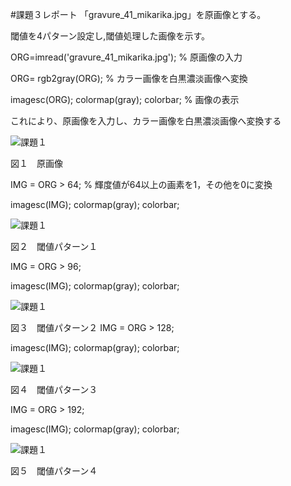 #課題３レポート
「gravure_41_mikarika.jpg」を原画像とする。

閾値を4パターン設定し,閾値処理した画像を示す。


ORG=imread('gravure_41_mikarika.jpg'); % 原画像の入力

ORG= rgb2gray(ORG); % カラー画像を白黒濃淡画像へ変換

imagesc(ORG); colormap(gray); colorbar; % 画像の表示

これにより、原画像を入力し、カラー画像を白黒濃淡画像へ変換する

![課題１](https://github.com/NishiharaYuuki/Matlab/blob/master/image/kadai3-1.png)

図１　原画像

IMG = ORG > 64; % 輝度値が64以上の画素を1，その他を0に変換

imagesc(IMG); colormap(gray); colorbar;

![課題１](https://github.com/NishiharaYuuki/Matlab/blob/master/image/kadai3-2.png)

図２　閾値パターン１

IMG = ORG > 96;

imagesc(IMG); colormap(gray); colorbar;

![課題１](https://github.com/NishiharaYuuki/Matlab/blob/master/image/kadai3-3.png)

図３　閾値パターン２
IMG = ORG > 128;

imagesc(IMG); colormap(gray); colorbar;

![課題１](https://github.com/NishiharaYuuki/Matlab/blob/master/image/kadai3-4.png)

図４　閾値パターン３

IMG = ORG > 192;

imagesc(IMG); colormap(gray); colorbar;

![課題１](https://github.com/NishiharaYuuki/Matlab/blob/master/image/kadai3-5.png)

図５　閾値パターン４
